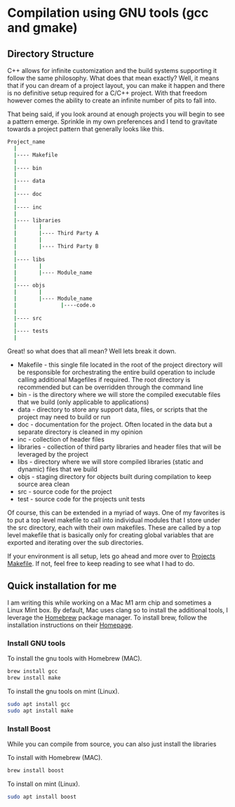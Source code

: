 # Compilation using GNU tools (gcc and gmake)

## Directory Structure

C++ allows for infinite customization and the build systems supporting it follow the same philosophy.  What does that mean exactly?  Well, it means that if you can dream of a project layout, you can make it happen and there is no definitive setup required for a C/C++ project.  With that freedom however comes the ability to create an infinite number of pits to fall into.

That being said, if you look around at enough projects you will begin to see a pattern emerge.  Sprinkle in my own preferences and I tend to gravitate towards a project pattern that generally looks like this.

```bash
Project_name
  |
  |---- Makefile
  |
  |---- bin
  |
  |---- data
  |
  |---- doc
  |
  |---- inc
  |
  |---- libraries
  |       |
  |       |---- Third Party A
  |       |
  |       |---- Third Party B
  |
  |---- libs
  |       |
  |       |---- Module_name
  |
  |---- objs
  |       |
  |       |---- Module_name
  |              |----code.o
  |
  |---- src
  |
  |---- tests
  |
```

Great! so what does that all mean? Well lets break it down.

* Makefile - this single file located in the root of the project directory will be responsible for orchestrating the entire build operation to include calling additional Magefiles if required.  The root directory is recommended but can be overridden through the command line
* bin - is the directory where we will store the compiled executable files that we build (only applicable to applications)
* data - directory to store any support data, files, or scripts that the project may need to build or run
* doc - documentation for the project.  Often located in the data but a separate directory is cleaned in my opinion
* inc - collection of header files
* libraries - collection of third party libraries and header files that will be leveraged by the project
* libs - directory where we will store compiled libraries (static and dynamic) files that we build
* objs - staging directory for objects built during compilation to keep source area clean
* src - source code for the project
* test - source code for the projects unit tests

Of course, this can be extended in a myriad of ways.  One of my favorites is to put a top level makefile to call into individual modules that I store under the src directory, each with their own makefiles.  These are called by a top level makefile that is basically only for creating global variables that are exported and iterating over the sub directories.

If your environment is all setup, lets go ahead and more over to [Projects Makefile](./project/Makefile.md).  If not, feel free to keep reading to see what I had to do.

## Quick installation for me

I am writing this while working on a Mac M1 arm chip and sometimes a Linux Mint box.  By default, Mac uses clang so to install the additional tools, I leverage the [Homebrew](https://brew.sh/) package manager.  To install brew, follow the installation instructions on their [Homepage](https://brew.sh/).

### Install GNU tools

To install the gnu tools with Homebrew (MAC).
  
```bash
brew install gcc
brew install make
```

To install the gnu tools on mint (Linux).

```bash
sudo apt install gcc
sudo apt install make
```

### Install Boost

While you can compile from source, you can also just install the libraries

To install with Homebrew (MAC).
  
```bash
brew install boost
```

To install on mint (Linux).

```bash
sudo apt install boost
```